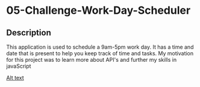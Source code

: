 # 05-Challenge-Work-Day-Scheduler

## Description

This application is used to schedule a 9am-5pm work day. It has a time and date that is present to help you keep track of time and tasks.
My motivation for this project was to learn more about API's and further my skills in javaScript

[Alt text](./assets/images/05-third-party-apis-homework-demo.gif)

